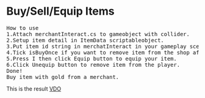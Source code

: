 # Buy/Sell/Equip Items
<pre>
How to use
1.Attach merchantInteract.cs to gameobject with collider.
2.Setup item detail in ItemData scriptableobject.
3.Put item id string in merchatInteract in your gameplay scene.
4.Tick isBuyOnce if you want to remove item from the shop after you bought the item.Cancel changes
5.Press I then click Equip button to equip your item.
6.Click Unequip button to remove item from the player.
Done!
Buy item with gold from a merchant.
</pre>
This is the result [VDO](https://youtu.be/NtrKw4dKW_E)
